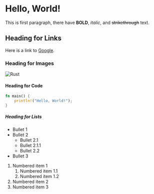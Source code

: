 # Hello, **World**!

This is first paragraph, there have **BOLD**, _italic_, and ~~strikethrough~~ text.

## Heading for Links

Here is a link to [Google](https://www.google.com).

### Heading for Images

![Rust](https://www.rust-lang.org/logos/rust-logo-blk.svg)

#### Heading for Code

```rust
fn main() {
    println!("Hello, World!");
}
```

##### Heading for Lists

- Bullet 1
- Bullet 2
  - Bullet 2.1
  - Bullet 2.1.1
  - Bullet 2.2
- Bullet 3

1. Numbered item 1
   1. Numbered item 1.1
   2. Numbered item 1.2
2. Numbered item 2
3. Numbered item 3
